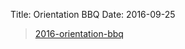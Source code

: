 Title: Orientation BBQ 
Date: 2016-09-25

<blockquote class="imgur-embed-pub" lang="en" data-id="a/U8wIB"><a href="//imgur.com/U8wIB">2016-orientation-bbq</a></blockquote><script async src="//s.imgur.com/min/embed.js" charset="utf-8"></script>
